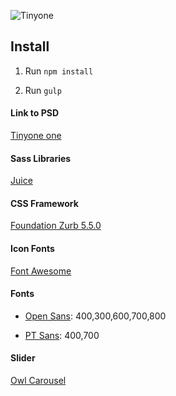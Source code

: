 
![](https://github.com/mentorkadriu/tinyone/blob/master/tinyone.jpg "Tinyone")

## Install ##

1. Run `npm install`

2. Run `gulp`


#### Link to PSD

[Tinyone one](http://www.designmaz.net/freebies/tinyone-psd-one-page-template/)

#### Sass Libraries

[Juice](http://juicynex.us/juice/)

#### CSS Framework

[Foundation Zurb 5.5.0](http://fortawesome.github.io/Font-Awesome/)

#### Icon Fonts

[Font Awesome](http://fortawesome.github.io/Font-Awesome/)

#### Fonts

* [Open Sans](http://www.google.com/fonts): 400,300,600,700,800

* [PT Sans](http://www.google.com/fonts): 400,700

#### Slider

[Owl Carousel](http://owlgraphic.com/owlcarousel/)